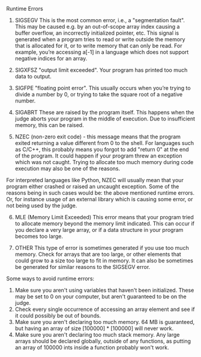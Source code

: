 Runtime Errors

1) SIGSEGV
This is the most common error, i.e., a "segmentation fault". This may be caused e.g. by an out-of-scope array index causing a buffer overflow, an incorrectly initialized pointer, etc. This signal is generated when a program tries to read or write outside the memory that is allocated for it, or to write memory that can only be read. For example, you’re accessing a[-1] in a language which does not support negative indices for an array.

2) SIGXFSZ
"output limit exceeded". Your program has printed too much data to output.

3) SIGFPE
"floating point error". This usually occurs when you’re trying to divide a number by 0, or trying to take the square root of a negative number.

4) SIGABRT
These are raised by the program itself. This happens when the judge aborts your program in the middle of execution. Due to insufficient memory, this can be raised.

5) NZEC
(non-zero exit code) - this message means that the program exited returning a value different from 0 to the shell. For languages such as C/C++, this probably means you forgot to add "return 0" at the end of the program. It could happen if your program threw an exception which was not caught. Trying to allocate too much memory during code execution may also be one of the reasons.

For interpreted languages like Python, NZEC will usually mean that your program either crashed or raised an uncaught exception. Some of the reasons being in such cases would be: the above mentioned runtime errors. Or, for instance usage of an external library which is causing some error, or not being used by the judge.

6) MLE (Memory Limit Exceeded)
This error means that your program tried to allocate memory beyond the memory limit indicated. This can occur if you declare a very large array, or if a data structure in your program becomes too large.

7) OTHER
This type of error is sometimes generated if you use too much memory. Check for arrays that are too large, or other elements that could grow to a size too large to fit in memory. It can also be sometimes be generated for similar reasons to the SIGSEGV error.

Some ways to avoid runtime errors: 
1) Make sure you aren't using variables that haven't been initialized. These may be set to 0 on your computer, but aren't guaranteed to be on the judge. 
2) Check every single occurrence of accessing an array element and see if it could possibly be out of bounds. 
3) Make sure you aren't declaring too much memory. 64 MB is guaranteed, but having an array of size [100000] * [100000] will never work.
4) Make sure you aren't declaring too much stack memory. Any large arrays should be declared globally, outside of any functions, as putting an array of 100000 ints inside a function probably won't work.

